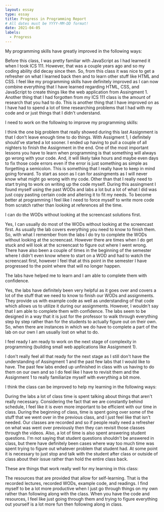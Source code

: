 ```yaml
---
layout: essay
type: essay
title: Progress in Programming Report
# All dates must be YYYY-MM-DD format!
date: 2021-04-05
labels:
  - Progress
---
```


My programming skills have greatly improved in the following ways:

Before this class, I was pretty familiar with JavaScript as I had learned it when I took ICS 111. However, that was a couple years ago and so my coding ability did decay since then. So, from this class it was nice to get a refresher on what I learned back then and to learn other stuff like HTML and CSS. I feel like my programming skills have definitely improved as I can now combine everything that I have learned regarding HTML, CSS, and JavaScript to create things like the web application from Assingment 1. Another thing that I had forgotten from my ICS 111 class is the amount of research that you had to do. This is another thing that I have improved on as I have had to spend a lot of time researching problems that I had with my code and or just things that I didn't understand.

I need to work on the following to improve my programming skills:

I think the one big problem that really showed during this last Assignment is that I don't leave enough time to do things. With Assigment 1, I definitely should've started a lot sooner. I ended up having to pull a couple of all nighters to finish the Assignment in the end. One of the most important lessons you have to learn when programming is that something will always go wrong with your code. And, it will likely take hours and maybe even days to fix those code errors even if the error is just something as simple as forgetting a semicolon. This is something that I really have to keep in mind going forward. To start as soon as I can for assingments as I will never know what might go wrong with my code. Other than that I really need to start trying to work on writing up the code myself. During this assingment I found myself using the past WODs and labs a lot but a lot of what I did was just copy pasting certain code and altering it to fit my needs. To become better at programming I feel like I need to force myself to write more code from scratch rather than looking at references all the time. 

I can do the WODs without looking at the screencast solutions first.

Yes, I can usually do most of the WODs without looking at the screencast first. As usually the lab covers everything you need to know to finish them. So, with what I remember from the labs I do try to complete the WODs without looking at the screencast. However there are times when I do get stuck and will look at the screencast to figure out where I went wrong. There have also been a couple of times in the beginning of the semester where I didn't even know where to start on a WOD and had to watch the screencast first, however I feel that at this point in the semester I have progressed to the point where that will no longer happen.

The labs have helped me to learn and I am able to complete them with confidence.

Yes, the labs have definitely been very helpful as it goes over and covers a lot of the stuff that we need to know to finish our WODs and assignments. They provide us with example code as well as understanding of that code which allows us to utilize it during our assignments. However, I wouldn't say that I am able to complete them with confidence. The labs seem to be designed in a way that it is just for the professor to walk through everything step by step rather than for the students to actually figure out on their own. So, when there are instances in which we do have to complete a part of the lab on our own I am usually lost on what to do. 

I feel ready I am ready to work on the next stage of complexity in programming (building small web applications like Assignment 1).

I don't really feel all that ready for the next stage as I still don't have the understanding of Assingment 1 and the past few labs that I would like to have. The past few labs ended up unfinished in class with us having to do them on our own and so I do feel like I have to revisit them and the Assignment 1 to really familiarize myself with everything a bit more. 

I think the class can be improved to help my learning in the following ways:

During the labs a lot of class time is spent talking about things that aren't really necessary. Considering the fact that we are constantly behind schedule, I feel like it is even more important to be efficient with our time in class. During the beginning of class, time is spent going over some of the stuff that we went over in the previous class, and I just feel like that isn't needed. Our classes are recorded and so if people really need a refresher on what was went over previously then they can revisit those classes through the videos. Also, a lot of time is also spent answering student questions. I'm not saying that student questions shouldn't be answered in class, but there have definitely been cases where way too much time was spent trying to figure out whatever problem that student had. At some point it is necessary to just stop and talk with the student after class or outside of class about their issue rather than hold the entire class back.

These are things that work really well for my learning in this class:

The resources that are provided that allow for self-learning. That is the recorded lectures, recorded WODs, example code, and readings. I find myself to be a lot more productive when I just go through things on my own rather than following along with the class. When you have the code and resources, I feel like just going through them and trying to figure everything out yourself is a lot more fun then following along in class. 
